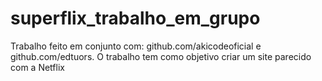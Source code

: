 # superflix_trabalho_em_grupo
Trabalho feito em conjunto com: github.com/akicodeoficial e github.com/edtuors. O trabalho tem como objetivo criar um site parecido com a Netflix
